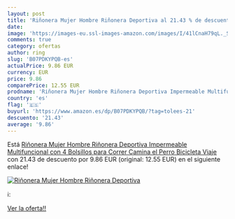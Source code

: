 ```yaml
---
layout: post
title: 'Riñonera Mujer Hombre Riñonera Deportiva al 21.43 % de descuento'
date: 
image: 'https://images-eu.ssl-images-amazon.com/images/I/41lCnaH79qL._SL200_.jpg'
comments: true
category: ofertas
author: ring
slug: 'B07PDKYPQB-es'
actualPrice: 9.86 EUR
currency: EUR
price: 9.86
comparePrice: 12.55 EUR
prodname: 'Riñonera Mujer Hombre Riñonera Deportiva Impermeable Multifuncional con 4 Bolsillos para Correr Camina el Perro Bicicleta Viaje'
country: 'es'
flag: '🇪🇸'
buyurl: 'https://www.amazon.es/dp/B07PDKYPQB/?tag=tolees-21'
descuento: '21.43'
average: '9.86'
---
```


Está [Riñonera Mujer Hombre Riñonera Deportiva Impermeable Multifuncional con 4 Bolsillos para Correr Camina el Perro Bicicleta Viaje](https://www.amazon.es/dp/B07PDKYPQB/?tag=tolees-21) con 21.43 de descuento por 9.86 EUR (original: 12.55 EUR) en el siguiente enlace!

[![Riñonera Mujer Hombre Riñonera Deportiva](https://images-eu.ssl-images-amazon.com/images/I/41lCnaH79qL._SL200_.jpg)](https://www.amazon.es/dp/B07PDKYPQB/?tag=tolees-21)

ℹ️:


[Ver la oferta!!](https://www.amazon.es/dp/B07PDKYPQB/?tag=tolees-21)
